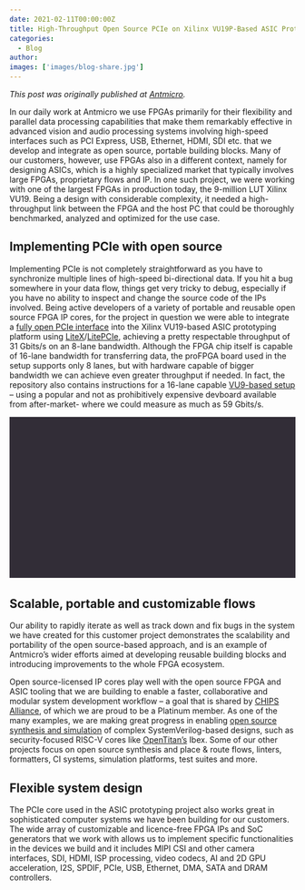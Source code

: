 ```yaml
---
date: 2021-02-11T00:00:00Z
title: High-Throughput Open Source PCIe on Xilinx VU19P-Based ASIC Prototyping Platform
categories:
  - Blog
author:
images: ['images/blog-share.jpg']
---
```


*This post was originally published at [Antmicro](https://antmicro.com/blog/2021/02/high-throughput-open-source-pcie-on-xilinx-vu19/).*

In our daily work at Antmicro we use FPGAs primarily for their flexibility and parallel data processing capabilities that make them remarkably effective in advanced vision and audio processing systems involving high-speed interfaces such as PCI Express, USB, Ethernet, HDMI, SDI etc. that we develop and integrate as open source, portable building blocks. Many of our customers, however, use FPGAs also in a different context, namely for designing ASICs, which is a highly specialized market that typically involves large FPGAs, proprietary flows and IP. In one such project, we were working with one of the largest FPGAs in production today, the 9-million LUT Xilinx VU19. Being a design with considerable complexity, it needed a high-throughput link between the FPGA and the host PC that could be thoroughly benchmarked, analyzed and optimized for the use case.

## Implementing PCIe with open source

Implementing PCIe is not completely straightforward as you have to synchronize multiple lines of high-speed bi-directional data. If you hit a bug somewhere in your data flow, things get very tricky to debug, especially if you have no ability to inspect and change the source code of the IPs involved. Being active developers of a variety of portable and reusable open source FPGA IP cores, for the project in question we were able to integrate a [fully open PCIe interface](https://github.com/antmicro/virtex-ultrascale-pcie) into the Xilinx VU19-based ASIC prototyping platform using [LiteX](http://github.com/enjoy-digital/litex)/[LitePCIe](https://github.com/enjoy-digital/litepcie), achieving a pretty respectable throughput of 31 Gbits/s on an 8-lane bandwidth. Although the FPGA chip itself is capable of 16-lane bandwidth for transferring data, the proFPGA board used in the setup supports only 8 lanes, but with hardware capable of bigger bandwidth we can achieve even greater throughput if needed. In fact, the repository also contains instructions for a 16-lane capable [VU9-based setup](https://chipsalliance.org/blog/2021/02/11/high-throughput-open-source-pcie/_wp_link_placeholder) – using a popular and not as prohibitively expensive devboard available from after-market- where we could measure as much as 59 Gbits/s.

![PCIe connection between host PC and VU19](high_troughput_PCIE.gif)

## Scalable, portable and customizable flows

Our ability to rapidly iterate as well as track down and fix bugs in the system we have created for this customer project demonstrates the scalability and portability of the open source-based approach, and is an example of Antmicro’s wider efforts aimed at developing reusable building blocks and introducing improvements to the whole FPGA ecosystem.

Open source-licensed IP cores play well with the open source FPGA and ASIC tooling that we are building to enable a faster, collaborative and modular system development workflow – a goal that is shared by [CHIPS Alliance](https://chipsalliance.org/), of which we are proud to be a Platinum member. As one of the many examples, we are making great progress in enabling [open source synthesis and simulation](https://antmicro.com/blog/2020/12/ibex-support-in-verilator-yosys-via-uhdm-surelog/) of complex SystemVerilog-based designs, such as security-focused RISC-V cores like [OpenTitan’s](https://opentitan.org/) Ibex. Some of our other projects focus on open source synthesis and place & route flows, linters, formatters, CI systems, simulation platforms, test suites and more.

## Flexible system design

The PCIe core used in the ASIC prototyping project also works great in sophisticated computer systems we have been building for our customers. The wide array of customizable and licence-free FPGA IPs and SoC generators that we work with allows us to implement specific functionalities in the devices we build and it includes MIPI CSI and other camera interfaces, SDI, HDMI, ISP processing, video codecs, AI and 2D GPU acceleration, I2S, SPDIF, PCIe, USB, Ethernet, DMA, SATA and DRAM controllers.